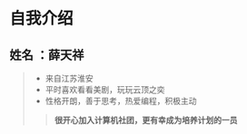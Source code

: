 自我介绍
=======  
姓名  ：薛天祥
---- 
>* 来自江苏淮安 
>* 平时喜欢看看美剧，玩玩云顶之奕  
>* 性格开朗，善于思考，热爱编程，积极主动  
>>__很开心加入计算机社团，更有幸成为培养计划的一员__
